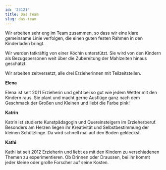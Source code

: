 ```yaml
---
id: '23121'
title: Das Team
slug: das-team
---
```


Wir arbeiten sehr eng im Team zusammen, so dass wir eine klare gemeinsame Linie verfolgen, die einen guten festen Rahmen in den Kinderladen bringt.

Wir werden tatkräftig von einer Köchin unterstützt. Sie wird von den Kindern als Bezugspersonen weit über die Zubereitung der Mahlzeiten hinaus geschätzt.

Wir arbeiten zeitversetzt, alle drei Erzieherinnen mit Teilzeitstellen.


 **Elena** 

Elena ist seit 2011 Erzieherin und geht bei so gut wie jedem Wetter mit den Kindern raus. Sie plant und macht gerne Ausflüge ganz nach dem Geschmack der Großen und Kleinen und liebt die Farbe pink!

 **Katrin**

Katrin ist studierte Kunstpädagogin und Quereinsteigern im Erzieherberuf.
Besonders am Herzen liegen ihr Kreativität und Selbstbestimmung der kleinen Schützlinge. Da wird schnell mal auf den Boden gekleckst.

 **Kathi**

Kathi ist seit 2012 Erzieherin und liebt es mit den Kindern zu verschiedenen Themen zu experimentieren. Ob Drinnen oder Draussen, bei ihr kommt jeder kleine oder große Forscher auf seine Kosten.

